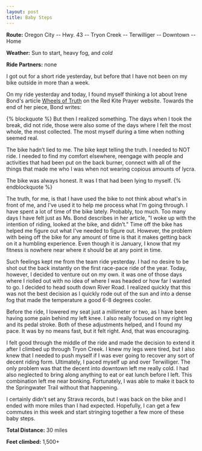 ```yaml
---
layout: post
title: Baby Steps
---
```


**Route:** Oregon City -- Hwy. 43 -- Tryon Creek -- Terwilliger -- Downtown -- Home

**Weather:** Sun to start, heavy fog, and _cold_

**Ride Partners:** none

I got out for  a short ride yesterday, but before that I have not been on my bike outside in more than a week.

On my ride yesterday and today, I found myself thinking a lot about Irene Bond's article [Wheels of Truth](http://redkiteprayer.com/2014/01/wheels-of-truth/) on the Red Kite Prayer website. Towards the end of her piece, Bond writes:

{% blockquote %}
But then I realized something. The days when I took the break, did not ride, those were also some of the days where I felt the most whole, the most collected. The most myself during a time when nothing seemed real. 

The bike hadn’t lied to me. The bike kept telling the truth. I needed to NOT ride. I needed to find my comfort elsewhere, reengage with people and activities that had been put on the back burner, connect with all of the things that made me who I was when not wearing copious amounts of lycra. 

The bike was always honest. It was I that had been lying to myself. 
{% endblockquote %}

The truth, for me, is that I have used the bike to not think about what's in front of me, and I've used it to help me process what I'm going through. I have spent a lot of time of the bike lately. Probably, too much. Too many days I have felt just as Ms. Bond describes in her article, "I woke up with the intention of riding, looked at the bike, and didn’t." Time off the bike has helped me figure out what I've needed to figure out. However, the problem with being off the bike for any amount of time is that it makes getting back on it a humbling experience. Even though it is January, I know that my fitness is nowhere near where it should be at any point in time.

Such feelings kept me from the team ride yesterday. I had no desire to be shot out the back instantly on the first race-pace ride of the year. Today, however, I decided to venture out on my own. it was one of those days where I riolled out with no idea of where I was headed or how far I wanted to go. I decided to head south down River Road. I realized quickly that this was not the best decision as I quickly rode out of the sun and into a dense fog that made the temperature a good 6-8 degrees cooler.

Before the ride, I lowered my seat just a millimeter or two, as I have been having some pain behind my left knee. I also really focused on my right leg and its pedal stroke. Both of these adjustments helped, and I found my pace. It was by no means fast, but it felt right. And, that was encouraging.

I felt good through the middle of the ride and made the decision to extend it after I climbed up through Tryon Creek. I knew my legs were tired, but I also knew that I needed to push myself if I was ever going to recover any sort of decent riding form. Ultimately, I paced myself up and over Terwilliger. The only problem was that the decent into downtown left me really cold. I had also neglected to bring along anything to eat or eat lunch before I left. This combination left me near bonking. Fortunately, I was able to make it back to the Springwater Trail without that happening.

I certainly didn't set any Strava records, but I was back on the bike and I ended with more miles than I had expected. Hopefully, I can get a few commutes in this week and start stringing together a few more of these baby steps.

**Total Distance:** 30 miles

**Feet climbed:** 1,500+
